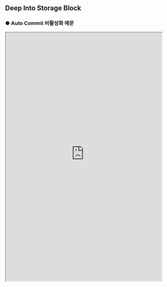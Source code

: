 ## Deep Into Storage Block

### ● Auto Commit 비활성화 예문

<iframe
    src="https://d1sxhpvag16wqc.cloudfront.net/v3.1.0/storage/storage_example1"
    width="100%"
    height="800px"
    allow=""
    sandbox="allow-scripts allow-same-origin" />
<div class="display-pdf">
</div>

### ● 결과

```text
{
  "result": {
    "Inserted_Column": 1,
    "Modified_Column": 1,
    "Deleted_Column": 1,
    "Selected_Column": [
      {
        "customer_id": "4635787532",
        "customer_nm": "이파랑",
        "product_id": "ZDF565W4AS",
        "product_nm": "SyncTree",
        "create_dt": "2021-09-17 15:37:19",
        "modify_dt": "2021-09-17 15:39:58"
      },
      {
        "customer_id": "8412631762",
        "customer_nm": "홍길동",
        "product_id": "ZDF565W4AS",
        "product_nm": "SyncTree",
        "create_dt": "2021-09-17 16:30:46",
        "modify_dt": "2021-09-17 16:30:46"
      }
    ]
  }
}
```

### ● 로그 테이블 저장 예문

<iframe
    src="https://d1sxhpvag16wqc.cloudfront.net/v3.1.0/storage/storage_example2"
    width="100%"
    height="800px"
    allow=""
    sandbox="allow-scripts allow-same-origin" />
<div class="display-pdf">
</div>


```text
CREATE TABLE trans_hist ( 
    api_tran_id varchar(20) NOT NULL, # 거래고유번호
    tran_reg_date varchar(8) NOT NULL, # 등록일자
    group_cd varchar(3) NOT NULL, # 그룹코드
    tran_org_id varchar(3), # 거래기관코드
    tran_type_cd varchar(5), # 거래종류코드
    tran_ip_acct_nb varchar(20), # 입금계좌번호
    tran_status varchar(2), # 상태구분코드
    tran_reg_time varchar(6), # 등록시간
    tran_mod_date varchar(8), # 수정일자
    tran_mod_time varchar(6), # 수정시간
    tran_result_cd varchar(10), # 거래결과코드- 보안키 불일치 시 ex.DEP12658(보안키 불일치)
    tran_result_msg varchar(255), # 상세내용(ex. 보안키 불일치입니다)
    PRIMARY KEY (api_tran_id, tran_reg_date, group_cd) # 거래고유번호 PK
);
```

```text
{
  "result": {
    "insertResult": 1,
    "updateResult": 1
  }
}
```
<div div class='img-wrap'>
  <a href="../../../img/assets/storage_example_2_result_select.png" target = "_blank"><img src="../../../img/assets/storage_example_2_result_select.png" /></a>
</div>



